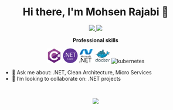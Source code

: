 <h1 align="center">Hi there, I'm Mohsen Rajabi 👋</h1>

<p align="center">
 <a href="https://linkedin.com/in/mohsen-rajabi72" target="_blank">
  <img src="https://img.icons8.com/fluent/48/000000/linkedin.png" />
 </a>
  
 <a href="https://twitter.com/mohsen_rajabi72" target="_blank">
  <img src="https://img.icons8.com/fluent/48/000000/twitter.png" />
 </a>
</p>

<p align="center"> 
 <strong>
  Professional skills
  </strong>
</p>

<p align="center"> 
  <img src="https://raw.githubusercontent.com/devicons/devicon/master/icons/csharp/csharp-original.svg" alt="csharp" width="40" height="40" />
  <img src="https://raw.githubusercontent.com/devicons/devicon/master/icons/dotnetcore/dotnetcore-original.svg" alt="dotnetcore" width="40" height="40" />
  <img src="https://raw.githubusercontent.com/devicons/devicon/master/icons/dot-net/dot-net-original-wordmark.svg" alt="dotnet" width="40" height="40" />
  <img src="https://raw.githubusercontent.com/devicons/devicon/master/icons/docker/docker-original-wordmark.svg" alt="docker" width="40" height="40" />
  <img src="https://img.icons8.com/color/48/000000/kubernetes.png" alt="kubernetes" width="43" height="43" />
</p>

- 💬 Ask me about: .NET, Clean Architecture, Micro Services
- 👯 I’m looking to collaborate on: .NET projects

</br>

<p align="center">
 <a href="#" alt="Mohsen Rajabi's github stats">
  <img src="https://github-readme-stats.vercel.app/api?username=EngRajabi&theme=tokyonight&show_icons=true" />
 </a>
</p>

